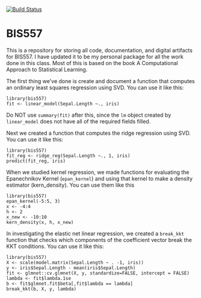 [![Build Status](https://travis-ci.org/matthew-seth-smith/bis557.svg?branch=master)](https://travis-ci.org/matthew-seth-smith/bis557)

BIS557
===

This is a repository for storing all code, documentation, and digital 
artifacts for BIS557. I have updated it to be my personal package for
all the work done in this class. Most of this is based on the book A Computational Approach to Statistical Learning.

The first thing we've done is create and document a function that computes an ordinary least squares regression using SVD. You can use it like this:

```{R}
library(bis557)
fit <- linear_model(Sepal.Length ~., iris)
```

Do NOT use `summary(fit)` after this, since the `lm` object created by `linear_model` does not have all of the required fields filled.

Next we created a function that computes the ridge regression using SVD. You can use it like this:

```{R}
library(bis557)
fit_reg <- ridge_reg(Sepal.Length ~., 1, iris)
predict(fit_reg, iris)
```

When we studied kernel regression, we made functions for evaluating the Epanechnikov Kernel (`epan_kernel`) and using that kernel to make a density estimator (kern_density). You can use them like this

```{R}
library(bis557)
epan_kernel(-5:5, 3)
x <- -4:4
h <- 2
x_new <- -10:10
kern_density(x, h, x_new)
```

In investigating the elastic net linear regression, we created a `break_kkt` function that checks which components of the coefficient vector break the KKT conditions. You can use it like this:

```{R}
library(bis557)
X <- scale(model.matrix(Sepal.Length ~ . -1, iris))
y <- iris$Sepal.Length - mean(iris$Sepal.Length)
fit <- glmnet::cv.glmnet(X, y, standardize=FALSE, intercept = FALSE)
lambda <- fit$lambda.1se
b <- fit$glmnet.fit$beta[,fit$lambda == lambda]
break_kkt(b, X, y, lambda)
```
